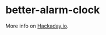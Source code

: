# better-alarm-clock

More info on [Hackaday.io](https://hackaday.io/project/93650-better-alarm-clock/).
